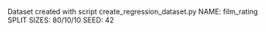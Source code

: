 Dataset created with script create_regression_dataset.py
NAME:           film_rating
SPLIT SIZES:    80/10/10
SEED:           42
